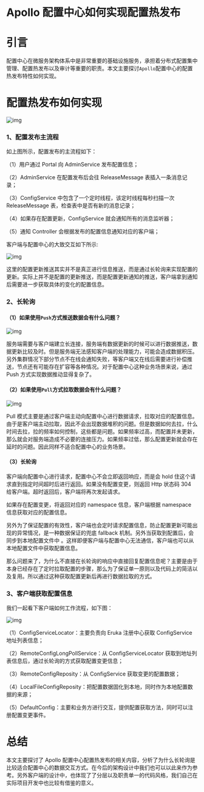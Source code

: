 # Apollo 配置中心如何实现配置热发布

# 引言

配置中心在微服务架构体系中是非常重要的基础设施服务，承担着分布式配置集中管理、配置热发布以及审计等重要的职责。本文主要探讨`Apollo`配置中心的配置热发布特性如何实现。

# 配置热发布如何实现



![img](https://static001.geekbang.org/infoq/15/157e76805344a47ea7c51f69885efe92.png)



### 1、配置发布主流程

如上图所示，配置发布的主流程如下：

（1）用户通过 Portal 向 AdminService 发布配置信息；

（2）AdminService 在配置发布后会往 ReleaseMessage 表插入一条消息记录；

（3）ConfigService 中包含了一个定时线程，该定时线程每秒扫描一次 ReleaseMessage 表，检查表中是否有新的消息记录；

（4）如果存在配置更新，ConfigService 就会通知所有的消息监听器；

（5）通知 Controller 会根据发布的配置信息通知对应的客户端；

客户端与配置中心的大致交互如下所示:



![img](https://static001.geekbang.org/infoq/99/99f9c5842426a122298620be2b09881d.png)



这里的配置更新推送其实并不是真正进行信息推送，而是通过长轮询来实现配置的更新。实际上并不是配置的更新推送，而是配置更新通知的推送，客户端拿到通知后需要进一步获取具体的变化的配置信息。

### 2、长轮询

#### （1）如果使用`Push`方式推送数据会有什么问题？

![img](https://static001.geekbang.org/infoq/96/9682a5478f2566520b584525f7be2c01.png)



服务端需要与客户端建立长连接，服务端有数据更新的时候可以进行数据推送，数据更新比较及时。但是服务端无法感知客户端的处理能力，可能会造成数据积压。另外集群情况下部分节点不在线会通知失败，等客户端又在线后需要进行补偿推送，节点还有可能存在扩容等各种情况。对于配置中心这种业务场景来说，通过 Push 方式实现数据推动显得复杂了。



#### （2）如果使用`Pull`方式拉取数据会有什么问题？



![img](https://static001.geekbang.org/infoq/3b/3bbe7afa2d04773de7952c4d97a6e61b.png)



Pull 模式主要是通过客户端主动向配置中心进行数据请求，拉取对应的配置信息。由于是客户端主动拉取，因此不会出现数据堆积的问题。但是数据如何去拉，什么时间去拉，拉的频率如何控制，这些都是问题。如果频率过高，而配置并未更新，那么就会对服务端造成不必要的连接压力。如果频率过低，那么配置更新就会存在延时的问题。因此同样不适合配置中心的业务场景。

#### （3）长轮询

客户端向配置中心进行请求，配置中心不会立即返回响应，而是会 hold 住这个请求直到指定时间超时后进行返回。如果没有配置变更，则返回 Http 状态码 304 给客户端。超时返回后，客户端将再次发起请求。

如果存在配置变更，将返回对应的 namespace 信息，客户端根据 namespace 信息获取对应的配置信息。

另外为了保证配置的有效性，客户端也会定时请求配置信息，防止配置更新可能出现的异常情况，是一种数据保证的兜底 fallback 机制。另外当获取到配置后，会同步到本地配置文件中 。这样即便客户端与配置中心无法通信，客户端也可以从本地配置文件中获取配置信息。

那么问题来了，为什么不直接在长轮询的响应中直接回复配置信息呢？主要是由于本身已经存在了定时拉取配置的步骤，那么为了保证单一原则以及代码上的简洁以及复用。所以通过这种获取配置更新后再进行数据拉取的方式。

### 3、客户端获取配置信息

我们一起看下客户端如何工作流程，如下图：

![img](https://static001.geekbang.org/infoq/a3/a32a7f9b7ee75b5bbeffc71605b756bb.png)



（1）ConfigServiceLocator：主要负责向 Eruka 注册中心获取 ConfigService 地址列表信息；

（2）RemoteConfigLongPollService：从 ConfigServiceLocator 获取到地址列表信息后，通过长轮询的方式获取配置变更信息；

（3）RemoteConfigReposity：从 ConfigService 获取变更的配置数据；

（4）LocalFileConfigReposity：把配置数据固化到本地，同时作为本地配置数据的来源；

（5）DefaultConfig：主要和业务方进行交互，提供配置获取方法，同时可以注册配置变更事件。

# 总结

本文主要探讨了 Apollo 配置中心配置热发布的相关内容，分析了为什么长轮询是比较适合配置中心的数据交互方式。在今后的架构设计中我们也可以以此来作为参考。另外客户端的设计中，也体现了了分层以及职责单一的代码风格，我们自己在实际项目开发中也比较有借鉴的意义。